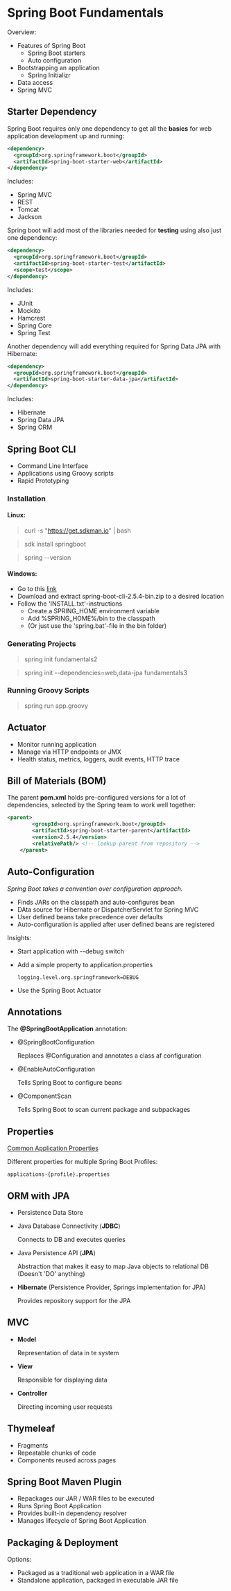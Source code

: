 # Spring Boot Fundamentals

Overview:
- Features of Spring Boot
  - Spring Boot starters
  - Auto configuration
- Bootstrapping an application
  - Spring Initializr
- Data access
- Spring MVC

## Starter Dependency

Spring Boot requires only one dependency to get all the **basics** for web application development up and running:

```xml
<dependency>
  <groupId>org.springframework.boot</groupId>
  <artifactId>spring-boot-starter-web</artifactId>
</dependency>
```

Includes:
- Spring MVC
- REST
- Tomcat
- Jackson

Spring boot will add most of the libraries needed for **testing** using also just one dependency:

```xml
<dependency>
  <groupId>org.springframework.boot</groupId>
  <artifactId>spring-boot-starter-test</artifactId>
  <scope>test</scope>
</dependency>
```
Includes:
- JUnit
- Mockito
- Hamcrest
- Spring Core
- Spring Test

Another dependency will add everything required for Spring Data JPA with Hibernate:

```xml
<dependency>
  <groupId>org.springframework.boot</groupId>
  <artifactId>spring-boot-starter-data-jpa</artifactId>
</dependency>
```
Includes:
- Hibernate
- Spring Data JPA
- Spring ORM

## Spring Boot CLI

- Command Line Interface
- Applications using Groovy scripts
- Rapid Prototyping

### Installation

#### Linux:
> curl -s "https://get.sdkman.io" | bash

> sdk install springboot

> spring --version

#### Windows:
- Go to this [link](https://docs.spring.io/spring-boot/docs/current/reference/html/getting-started.html#getting-started.installing.cli)
- Download and extract spring-boot-cli-2.5.4-bin.zip to a desired location
- Follow the 'INSTALL.txt'-instructions
  - Create a SPRING_HOME environment variable
  - Add %SPRING_HOME%/bin to the classpath
  - (Or just use the 'spring.bat'-file in the bin folder)

### Generating Projects

> spring init fundamentals2

> spring init --dependencies=web,data-jpa fundamentals3

### Running Groovy Scripts

> spring run app.groovy

## Actuator

- Monitor running application
- Manage via HTTP endpoints or JMX
- Health status, metrics, loggers, audit events, HTTP trace

## Bill of Materials (BOM)

The parent **pom.xml** holds pre-configured versions for a lot of dependencies, selected by the Spring team to work well together:

```xml
<parent>
        <groupId>org.springframework.boot</groupId>
        <artifactId>spring-boot-starter-parent</artifactId>
        <version>2.5.4</version>
        <relativePath/> <!-- lookup parent from repository -->
    </parent>
```

## Auto-Configuration

*Spring Boot takes a convention over configuration approach.*

- Finds JARs on the classpath and auto-configures bean
- DAta source for Hibernate or DispatcherServlet for Spring MVC
- User defined beans take precedence over defaults
- Auto-configuration is applied after user defined beans are registered

Insights:
- Start application with --debug switch
- Add a simple property to application.properties

  ```properties
  logging.level.org.springframework=DEBUG
  ```

- Use the Spring Boot Actuator

## Annotations

The **@SpringBootApplication** annotation:
- @SpringBootConfiguration

  Replaces @Configuration and annotates a class af configuration

- @EnableAutoConfiguration

  Tells Spring Boot to configure beans

- @ComponentScan
  
  Tells Spring Boot to scan current package and subpackages

## Properties

[Common Application Properties](https://docs.spring.io/spring-boot/docs/current/reference/html/application-properties.html)

Different properties for multiple Spring Boot Profiles:
```
applications-{profile}.properties
```

## ORM with JPA

- Persistence Data Store
- Java Database Connectivity (**JDBC**)

  Connects to DB and executes queries

- Java Persistence API (**JPA**)

  Abstraction that makes it easy to map Java objects to relational DB (Doesn't 'DO' anything)

- **Hibernate** (Persistence Provider, Springs implementation for JPA)

  Provides repository support for the JPA

## MVC

- **Model**

  Representation of data in te system

- **View**

  Responsible for displaying data

- **Controller**

  Directing incoming user requests

## Thymeleaf

- Fragments
- Repeatable chunks of code
- Components reused across pages

## Spring Boot Maven Plugin

- Repackages our JAR / WAR files to be executed
- Runs Spring Boot Application
- Provides built-in dependency resolver
- Manages lifecycle of Spring Boot Application

## Packaging & Deployment

Options:
- Packaged as a traditional web application in a WAR file
- Standalone application, packaged in executable JAR file